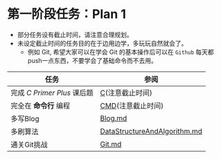 # 第一阶段任务：Plan 1
- 部分任务设有截止时间，请注意合理规划。
- 未设定截止时间的任务目的在于边用边学，多玩玩自然就会了。
  - 例如 Git, 希望大家可以在学会 Git 的基本操作后可以在 `Github` 每天都push一点东西，不要学会了基础命令而不去用。

|任务|参阅|
|-|-|
|完成 _C Primer Plus_ 课后题|[C](../project/C.md)(注意截止时间)|
|完全在 __命令行__ 编程|[CMD](../project/cmd.md)(注意截止时间)|
|多写Blog|[Blog.md](../preparation/Blog.md)|
|多刷算法|[DataStructureAndAlgorithm.md](../preparation/DataStructureAndAlgorithm.md)|
|通关Git挑战|[Git.md](../preparation/Git.md)|